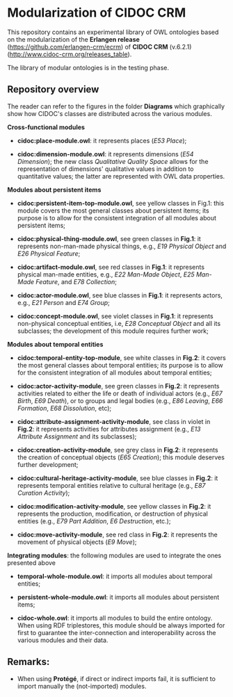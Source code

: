 # Modularization of CIDOC CRM

This repository contains an experimental library of OWL ontologies based on the modularization of the **Erlangen release** (https://github.com/erlangen-crm/ecrm) of **CIDOC CRM** (v.6.2.1) (http://www.cidoc-crm.org/releases_table).

The library of modular ontologies is in the testing phase.


## Repository overview

The reader can refer to the figures in the folder **Diagrams** which graphically show how CIDOC's classes are distributed across the various modules.

**Cross-functional modules**

* **cidoc:place-module.owl**: it represents places (*E53 Place*);

* **cidoc:dimension-module.owl**: it represents dimensions (*E54 Dimension*); the new class *Qualitative Quality Space* allows for the representation of dimensions' qualitative values in addition to quantitative values; the latter are represented with OWL data properties.


**Modules about persistent items**

* **cidoc:persistent-item-top-module.owl**, see yellow classes in Fig.1: this module covers the most general classes about persistent items; its purpose is to allow for the consistent integration of all modules about persistent items;

* **cidoc:physical-thing-module.owl**, see green classes in **Fig.1**: it represents non-man-made physical things, e.g., *E19 Physical Object* and *E26 Physical Feature*;

* **cidoc:artifact-module.owl**, see red classes in **Fig.1**: it represents physical man-made entities, e.g., *E22 Man-Made Object*, *E25 Man-Made Feature*, and *E78 Collection*;

* **cidoc:actor-module.owl**, see blue classes in **Fig.1**: it represents actors, e.g., *E21 Person* and *E74 Group*;

* **cidoc:concept-module.owl**, see violet classes in **Fig.1**: it represents non-physical conceptual entities, i.e, *E28 Conceptual Object* and all its subclasses; the development of this module requires further work;


**Modules about temporal entities**

* **cidoc:temporal-entity-top-module**, see white classes in **Fig.2**: it covers the most general classes about temporal entities; its purpose is to allow for the consistent integration of all modules about temporal entities;

* **cidoc:actor-activity-module**, see green classes in **Fig.2**: it represents activities related to either the life or death of individual actors (e.g., *E67 Birth*, *E69 Death*), or to groups and legal bodies (e.g., *E86 Leaving*, *E66 Formation*, *E68 Dissolution*, etc);

* **cidoc:attribute-assignment-activity-module**, see class in violet in **Fig.2**: it represents activities for attributes assignment (e.g., *E13 Attribute Assignment* and its subclasses);

* **cidoc:creation-activity-module**, see grey class in **Fig.2**: it represents the creation of conceptual objects (*E65 Creation*); this module deserves further development;

* **cidoc:cultural-heritage-activity-module**, see blue classes in **Fig.2**: it represents temporal entities relative to cultural heritage (e.g., *E87 Curation Activity*);

* **cidoc:modification-activity-module**, see yellow classes in **Fig.2**: it represents the production, modification, or destruction of physical entities (e.g., *E79 Part Addition*, *E6 Destruction*, etc.);

* **cidoc:move-activity-module**, see red class in **Fig.2**: it represents the movement of physical objects (*E9 Move*);

**Integrating modules**: the following modules are used to integrate the ones presented above

* **temporal-whole-module.owl**: it imports all modules about temporal entities;

* **persistent-whole-module.owl**: it imports all modules about persistent items;

* **cidoc-whole.owl**: it imports all modules to build the entire ontology. When using RDF triplestores, this module should be always imported for first to guarantee the inter-connection and interoperability across the various modules and their data.

## Remarks:
* When using **Protégé**, if direct or indirect imports fail, it is sufficient to import manually the (not-imported) modules.
